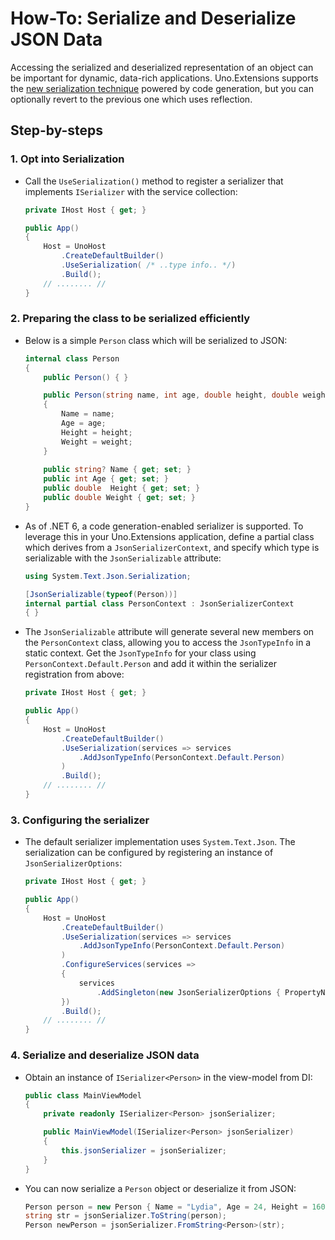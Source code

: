 # How-To: Serialize and Deserialize JSON Data

Accessing the serialized and deserialized representation of an object can be important for dynamic, data-rich applications. Uno.Extensions supports the [new serialization technique](https://devblogs.microsoft.com/dotnet/try-the-new-system-text-json-source-generator) powered by code generation, but you can optionally revert to the previous one which uses reflection.

## Step-by-steps

### 1. Opt into Serialization

* Call the `UseSerialization()` method to register a serializer that implements `ISerializer` with the service collection:

    ```csharp
    private IHost Host { get; }
    
    public App()
    {
        Host = UnoHost
            .CreateDefaultBuilder()
            .UseSerialization( /* ..type info.. */)
            .Build();
        // ........ //
    }
    ```

### 2. Preparing the class to be serialized efficiently

* Below is a simple `Person` class which will be serialized to JSON:

    ```csharp
    internal class Person
    {
        public Person() { }

        public Person(string name, int age, double height, double weight)
        {
            Name = name;
            Age = age;
            Height = height;
            Weight = weight;
        }
        
        public string? Name { get; set; }
        public int Age { get; set; }
        public double  Height { get; set; }
        public double Weight { get; set; }
    }
    ```

* As of .NET 6, a code generation-enabled serializer is supported. To leverage this in your Uno.Extensions application, define a partial class which derives from a `JsonSerializerContext`, and specify which type is serializable with the `JsonSerializable` attribute:

    ```csharp
    using System.Text.Json.Serialization;
    
    [JsonSerializable(typeof(Person))]
    internal partial class PersonContext : JsonSerializerContext
    { }
    ```

* The `JsonSerializable` attribute will generate several new members on the `PersonContext` class, allowing you to access the `JsonTypeInfo` in a static context. Get the `JsonTypeInfo` for your class using `PersonContext.Default.Person` and add it within the serializer registration from above:

    ```csharp
    private IHost Host { get; }
    
    public App()
    {
        Host = UnoHost
            .CreateDefaultBuilder()
            .UseSerialization(services => services
                .AddJsonTypeInfo(PersonContext.Default.Person)
            )
            .Build();
        // ........ //
    }
    ```

### 3. Configuring the serializer

* The default serializer implementation uses `System.Text.Json`. The serialization can be configured by registering an instance of `JsonSerializerOptions`:

    ```csharp
    private IHost Host { get; }
    
    public App()
    {
        Host = UnoHost
            .CreateDefaultBuilder()
            .UseSerialization(services => services
                .AddJsonTypeInfo(PersonContext.Default.Person)
            )
            .ConfigureServices(services =>
            {
                services
                    .AddSingleton(new JsonSerializerOptions { PropertyNameCaseInsensitive = true });
            })
            .Build();
        // ........ //
    }
    ```

### 4. Serialize and deserialize JSON data

* Obtain an instance of `ISerializer<Person>` in the view-model from DI:

    ```cs
    public class MainViewModel
    {
        private readonly ISerializer<Person> jsonSerializer;

        public MainViewModel(ISerializer<Person> jsonSerializer)
        {
            this.jsonSerializer = jsonSerializer;
        }
    }
    ```

* You can now serialize a `Person` object or deserialize it from JSON:

    ```csharp
    Person person = new Person { Name = "Lydia", Age = 24, Height = 160, Weight = 60 };
    string str = jsonSerializer.ToString(person);
    Person newPerson = jsonSerializer.FromString<Person>(str);
    ```
